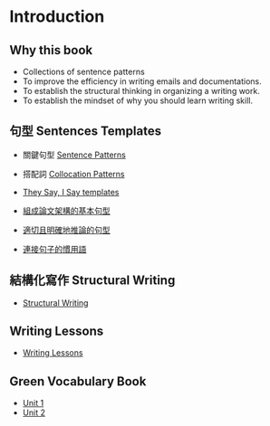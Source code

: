 # Introduction

## Why this book

* Collections of sentence patterns
* To improve the efficiency in writing emails and documentations.
* To establish the structural thinking in organizing a writing work.
* To establish the mindset of why you should learn writing skill.

## 句型 Sentences Templates

* 關鍵句型 [Sentence Patterns](sentences-templates/sentence-patterns.md)
* 搭配詞 [Collocation Patterns](sentences-templates/collocation-patterns.md)

* [They Say, I Say templates](sentences-templates/they-say-I-say.md)

* [組成論文架構的基本句型](sentences-templates/research-paper-sentences-01.md)
* [適切且明確地推論的句型](sentences-templates/research-paper-sentences-02.md)
* [連接句子的慣用語](sentences-templates/research-paper-sentences-03.md)


## 結構化寫作 Structural Writing

* [Structural Writing](structure/structural-writing.md)

## Writing Lessons

* [Writing Lessons](writing-lessons/writing-lessons.md)

## Green Vocabulary Book

* [Unit 1](green-vocabulary-book/vocabulary-unit1.md)
* [Unit 2](green-vocabulary-book/vocabulary-unit2.md)

